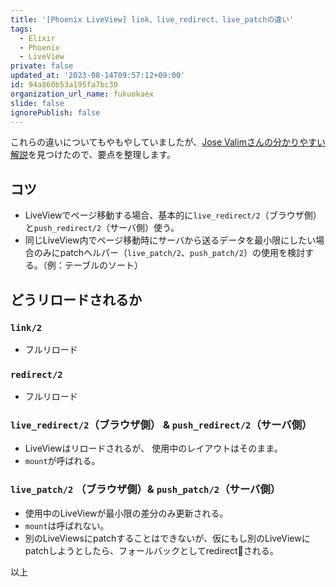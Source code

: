 ```yaml
---
title: '[Phoenix LiveView] link、live_redirect、live_patchの違い'
tags:
  - Elixir
  - Phoenix
  - LiveView
private: false
updated_at: '2023-08-14T09:57:12+09:00'
id: 94a860b53a195fa7bc30
organization_url_name: fukuokaex
slide: false
ignorePublish: false
---
```

これらの違いについてもやもやしていましたが、[Jose Valimさんの分かりやすい解説](https://elixirforum.com/t/concrete-examples-of-when-to-use-live-patch-live-redirect-push-redirect-push-patch/30751/9)を見つけたので、要点を整理します。

## コツ

- LiveViewでページ移動する場合、基本的に`live_redirect/2`（ブラウザ側）と`push_redirect/2`（サーバ側）使う。
- 同じLiveView内でページ移動時にサーバから送るデータを最小限にしたい場合のみにpatchヘルパー（`live_patch/2`、`push_patch/2`）の使用を検討する。（例：テーブルのソート）

## どうリロードされるか

### `link/2`
- フルリロード

### `redirect/2`
- フルリロード

### `live_redirect/2`（ブラウザ側） & `push_redirect/2`（サーバ側）
- LiveViewはリロードされるが、 使用中のレイアウトはそのまま。
- `mount`が呼ばれる。

### `live_patch/2` （ブラウザ側）& `push_patch/2`（サーバ側）
- 使用中のLiveViewが最小限の差分のみ更新される。
- `mount`は呼ばれない。
- 別のLiveViewsにpatchすることはできないが、仮にもし別のLiveViewにpatchしようとしたら、フォールバックとしてredirectされる。

以上
